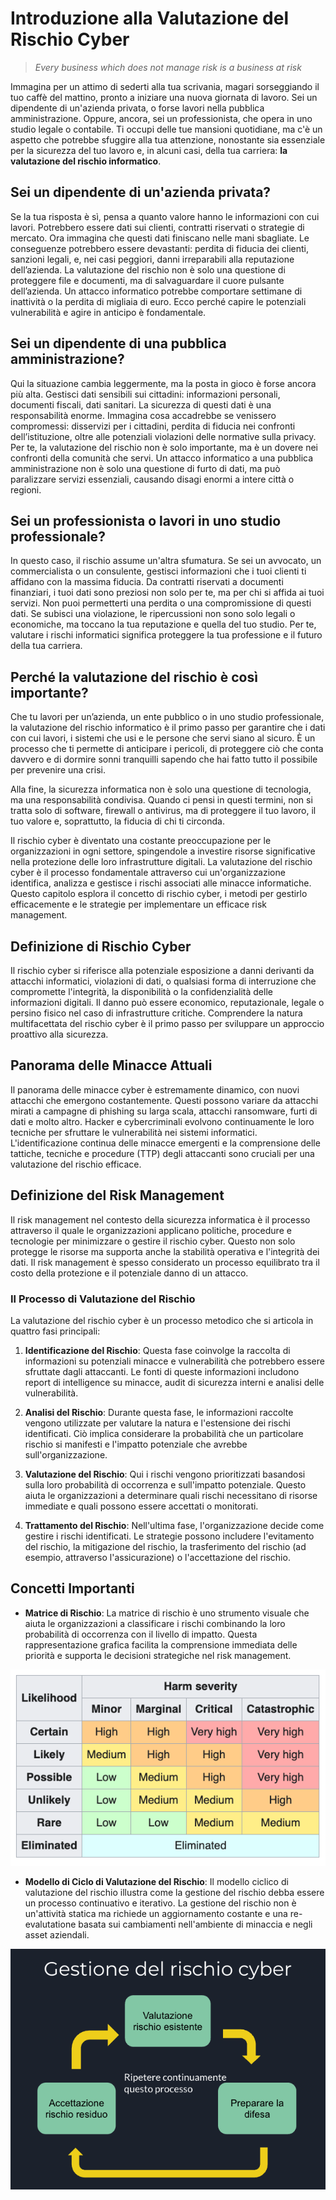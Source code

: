 
<!-- \cleardoublepage -->

# Introduzione alla Valutazione del Rischio Cyber

> *Every business which does not manage risk is a business at risk*

Immagina per un attimo di sederti alla tua scrivania, magari sorseggiando il tuo caffè del mattino, pronto a iniziare una nuova giornata di lavoro. Sei un dipendente di un'azienda privata, o forse lavori nella pubblica amministrazione. Oppure, ancora, sei un professionista, che opera in uno studio legale o contabile. Ti occupi delle tue mansioni quotidiane, ma c'è un aspetto che potrebbe sfuggire alla tua attenzione, nonostante sia essenziale per la sicurezza del tuo lavoro e, in alcuni casi, della tua carriera: **la valutazione del rischio informatico**.

## Sei un dipendente di un'azienda privata?

Se la tua risposta è sì, pensa a quanto valore hanno le informazioni con cui lavori. Potrebbero essere dati sui clienti, contratti riservati o strategie di mercato. Ora immagina che questi dati finiscano nelle mani sbagliate. Le conseguenze potrebbero essere devastanti: perdita di fiducia dei clienti, sanzioni legali, e, nei casi peggiori, danni irreparabili alla reputazione dell’azienda. La valutazione del rischio non è solo una questione di proteggere file e documenti, ma di salvaguardare il cuore pulsante dell’azienda. Un attacco informatico potrebbe comportare settimane di inattività o la perdita di migliaia di euro. Ecco perché capire le potenziali vulnerabilità e agire in anticipo è fondamentale.

## Sei un dipendente di una pubblica amministrazione?

Qui la situazione cambia leggermente, ma la posta in gioco è forse ancora più alta. Gestisci dati sensibili sui cittadini: informazioni personali, documenti fiscali, dati sanitari. La sicurezza di questi dati è una responsabilità enorme. Immagina cosa accadrebbe se venissero compromessi: disservizi per i cittadini, perdita di fiducia nei confronti dell’istituzione, oltre alle potenziali violazioni delle normative sulla privacy. Per te, la valutazione del rischio non è solo importante, ma è un dovere nei confronti della comunità che servi. Un attacco informatico a una pubblica amministrazione non è solo una questione di furto di dati, ma può paralizzare servizi essenziali, causando disagi enormi a intere città o regioni.

## Sei un professionista o lavori in uno studio professionale?

In questo caso, il rischio assume un'altra sfumatura. Se sei un avvocato, un commercialista o un consulente, gestisci informazioni che i tuoi clienti ti affidano con la massima fiducia. Da contratti riservati a documenti finanziari, i tuoi dati sono preziosi non solo per te, ma per chi si affida ai tuoi servizi. Non puoi permetterti una perdita o una compromissione di questi dati. Se subisci una violazione, le ripercussioni non sono solo legali o economiche, ma toccano la tua reputazione e quella del tuo studio. Per te, valutare i rischi informatici significa proteggere la tua professione e il futuro della tua carriera.

## Perché la valutazione del rischio è così importante?

Che tu lavori per un’azienda, un ente pubblico o in uno studio professionale, la valutazione del rischio informatico è il primo passo per garantire che i dati con cui lavori, i sistemi che usi e le persone che servi siano al sicuro. È un processo che ti permette di anticipare i pericoli, di proteggere ciò che conta davvero e di dormire sonni tranquilli sapendo che hai fatto tutto il possibile per prevenire una crisi.

Alla fine, la sicurezza informatica non è solo una questione di tecnologia, ma una responsabilità condivisa. Quando ci pensi in questi termini, non si tratta solo di software, firewall o antivirus, ma di proteggere il tuo lavoro, il tuo valore e, soprattutto, la fiducia di chi ti circonda.


Il rischio cyber è diventato una costante preoccupazione per le organizzazioni in ogni settore, spingendole a investire risorse significative nella protezione delle loro infrastrutture digitali. La valutazione del rischio cyber è il processo fondamentale attraverso cui un'organizzazione identifica, analizza e gestisce i rischi associati alle minacce informatiche. Questo capitolo esplora il concetto di rischio cyber, i metodi per gestirlo efficacemente e le strategie per implementare un efficace risk management.

## Definizione di Rischio Cyber

Il rischio cyber si riferisce alla potenziale esposizione a danni derivanti da attacchi informatici, violazioni di dati, o qualsiasi forma di interruzione che compromette l'integrità, la disponibilità o la confidenzialità delle informazioni digitali. Il danno può essere economico, reputazionale, legale o persino fisico nel caso di infrastrutture critiche. Comprendere la natura multifacettata del rischio cyber è il primo passo per sviluppare un approccio proattivo alla sicurezza.

## Panorama delle Minacce Attuali

Il panorama delle minacce cyber è estremamente dinamico, con nuovi attacchi che emergono costantemente. Questi possono variare da attacchi mirati a campagne di phishing su larga scala, attacchi ransomware, furti di dati e molto altro. Hacker e cybercriminali evolvono continuamente le loro tecniche per sfruttare le vulnerabilità nei sistemi informatici. L'identificazione continua delle minacce emergenti e la comprensione delle tattiche, tecniche e procedure (TTP) degli attaccanti sono cruciali per una valutazione del rischio efficace.

## Definizione del Risk Management

Il risk management nel contesto della sicurezza informatica è il processo attraverso il quale le organizzazioni applicano politiche, procedure e tecnologie per minimizzare o gestire il rischio cyber. Questo non solo protegge le risorse ma supporta anche la stabilità operativa e l'integrità dei dati. Il risk management è spesso considerato un processo equilibrato tra il costo della protezione e il potenziale danno di un attacco.

### Il Processo di Valutazione del Rischio
La valutazione del rischio cyber è un processo metodico che si articola in quattro fasi principali:

1. **Identificazione del Rischio**: Questa fase coinvolge la raccolta di informazioni su potenziali minacce e vulnerabilità che potrebbero essere sfruttate dagli attaccanti. Le fonti di queste informazioni includono report di intelligence su minacce, audit di sicurezza interni e analisi delle vulnerabilità.

2. **Analisi del Rischio**: Durante questa fase, le informazioni raccolte vengono utilizzate per valutare la natura e l'estensione dei rischi identificati. Ciò implica considerare la probabilità che un particolare rischio si manifesti e l'impatto potenziale che avrebbe sull'organizzazione.

3. **Valutazione del Rischio**: Qui i rischi vengono prioritizzati basandosi sulla loro probabilità di occorrenza e sull'impatto potenziale. Questo aiuta le organizzazioni a determinare quali rischi necessitano di risorse immediate e quali possono essere accettati o monitorati.

4. **Trattamento del Rischio**: Nell'ultima fase, l'organizzazione decide come gestire i rischi identificati. Le strategie possono includere l'evitamento del rischio, la mitigazione del rischio, la trasferimento del rischio (ad esempio, attraverso l'assicurazione) o l'accettazione del rischio.

## Concetti Importanti

- **Matrice di Rischio**: La matrice di rischio è uno strumento visuale che aiuta le organizzazioni a classificare i rischi combinando la loro probabilità di occorrenza con il livello di impatto. Questa rappresentazione grafica facilita la comprensione immediata delle priorità e supporta le decisioni strategiche nel risk management.

![Immagine della Matrice di Rischio](images/risk-matrix.png)

- **Modello di Ciclo di Valutazione del Rischio**: Il modello ciclico di valutazione del rischio illustra come la gestione del rischio debba essere un processo continuativo e iterativo. La gestione del rischio non è un'attività statica ma richiede un aggiornamento costante e una re-evalutatione basata sui cambiamenti nell'ambiente di minaccia e negli asset aziendali.

![Modello di Ciclo di Valutazione del Rischio](images/ciclo-gestione-rischio.png)

<!-- non rimuovere il commento newpage -->
<!-- \newpage -->

